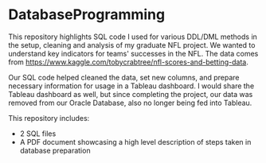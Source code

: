 # DatabaseProgramming
This repository highlights SQL code I used for various DDL/DML methods in the setup, cleaning and analysis of my graduate NFL project. We wanted to understand key indicators for teams' successes in the NFL. The data comes from https://www.kaggle.com/tobycrabtree/nfl-scores-and-betting-data. 

Our SQL code helped cleaned the data, set new columns, and prepare necessary information for usage in a Tableau dashboard. I would share the Tableau dashboard as well, but since completing the project, our data was removed from our Oracle Database, also no longer being fed into Tableau. 

This repository includes:
- 2 SQL files
- A PDF document showcasing a high level description of steps taken in database preparation
